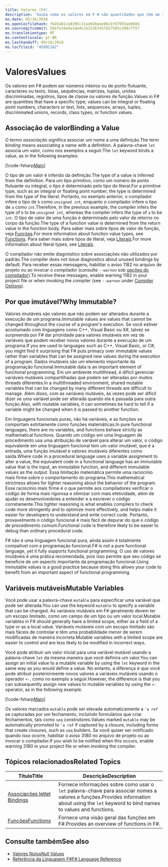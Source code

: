```yaml
---
title: Valores (F#)
description: 'Saiba como os valores em F # são quantidades que têm um tipo específico.'
ms.date: 05/16/2016
ms.openlocfilehash: f645481ce8395c11ae920aee06cbf07955aeb684
ms.sourcegitcommit: 5bbfe34a9a14e4ccb22367e57b57585c208cf757
ms.translationtype: MT
ms.contentlocale: pt-BR
ms.lasthandoff: 09/18/2018
ms.locfileid: "45991162"
---
```

# <a name="values"></a><span data-ttu-id="a4584-103">Valores</span><span class="sxs-lookup"><span data-stu-id="a4584-103">Values</span></span>

<span data-ttu-id="a4584-104">Os valores em F# podem ser números inteiros ou de ponto flutuante, caracteres ou texto, listas, sequências, matrizes, tuplas, uniões discriminadas, registros, tipos de classe ou valores de função.</span><span class="sxs-lookup"><span data-stu-id="a4584-104">Values in F# are quantities that have a specific type; values can be integral or floating point numbers, characters or text, lists, sequences, arrays, tuples, discriminated unions, records, class types, or function values.</span></span>

## <a name="binding-a-value"></a><span data-ttu-id="a4584-105">Associação de valor</span><span class="sxs-lookup"><span data-stu-id="a4584-105">Binding a Value</span></span>

<span data-ttu-id="a4584-106">O termo *associação* significa associar um nome a uma definição.</span><span class="sxs-lookup"><span data-stu-id="a4584-106">The term *binding* means associating a name with a definition.</span></span> <span data-ttu-id="a4584-107">A palavra-chave `let` associa um valor, como nos exemplos a seguir:</span><span class="sxs-lookup"><span data-stu-id="a4584-107">The `let` keyword binds a value, as in the following examples:</span></span>

[!code-fsharp[Main](../../../../samples/snippets/fsharp/lang-ref-1/snippet601.fs)]

<span data-ttu-id="a4584-108">O tipo de um valor é inferido da definição.</span><span class="sxs-lookup"><span data-stu-id="a4584-108">The type of a value is inferred from the definition.</span></span> <span data-ttu-id="a4584-109">Para um tipo primitivo, como um número de ponto flutuante ou integral, o tipo é determinado pelo tipo do literal.</span><span class="sxs-lookup"><span data-stu-id="a4584-109">For a primitive type, such as an integral or floating point number, the type is determined from the type of the literal.</span></span> <span data-ttu-id="a4584-110">Portanto, no exemplo anterior, o compilador infere o tipo de `b` como `unsigned int`, enquanto o compilador infere o tipo de `a` como `int`.</span><span class="sxs-lookup"><span data-stu-id="a4584-110">Therefore, in the previous example, the compiler infers the type of `b` to be `unsigned int`, whereas the compiler infers the type of `a` to be `int`.</span></span> <span data-ttu-id="a4584-111">O tipo de valor de uma função é determinado pelo valor de retorno no corpo da função.</span><span class="sxs-lookup"><span data-stu-id="a4584-111">The type of a function value is determined from the return value in the function body.</span></span> <span data-ttu-id="a4584-112">Para saber mais sobre tipos de valor de função, veja [Funções](../functions/index.md).</span><span class="sxs-lookup"><span data-stu-id="a4584-112">For more information about function value types, see [Functions](../functions/index.md).</span></span> <span data-ttu-id="a4584-113">Para saber mais sobre tipos de literal, veja [Literais](../literals.md).</span><span class="sxs-lookup"><span data-stu-id="a4584-113">For more information about literal types, see [Literals](../literals.md).</span></span>

<span data-ttu-id="a4584-114">O compilador não emite diagnóstico sobre associações não utilizados por padrão.</span><span class="sxs-lookup"><span data-stu-id="a4584-114">The compiler does not issue diagnostics about unused bindings by default.</span></span> <span data-ttu-id="a4584-115">Para receber essas mensagens, habilitar o aviso 1182 no arquivo de projeto ou ao invocar o compilador (consulte `--warnon` sob [opções do compilador](../compiler-options.md)).</span><span class="sxs-lookup"><span data-stu-id="a4584-115">To receive these messages, enable warning 1182 in your project file or when invoking the compiler (see `--warnon` under [Compiler Options](../compiler-options.md)).</span></span>

## <a name="why-immutable"></a><span data-ttu-id="a4584-116">Por que imutável?</span><span class="sxs-lookup"><span data-stu-id="a4584-116">Why Immutable?</span></span>

<span data-ttu-id="a4584-117">Valores imutáveis são valores que não podem ser alterados durante a execução de um programa.</span><span class="sxs-lookup"><span data-stu-id="a4584-117">Immutable values are values that cannot be changed throughout the course of a program's execution.</span></span> <span data-ttu-id="a4584-118">Se você estiver acostumado com linguagens como C++, Visual Basic ou X#, talvez se surpreenda por F# dar prioridade para valores imutáveis em vez de variáveis que podem receber novos valores durante a execução de um programa.</span><span class="sxs-lookup"><span data-stu-id="a4584-118">If you are used to languages such as C++, Visual Basic, or C#, you might find it surprising that F# puts primacy over immutable values rather than variables that can be assigned new values during the execution of a program.</span></span> <span data-ttu-id="a4584-119">Dados imutáveis são um elemento importante da programação funcional.</span><span class="sxs-lookup"><span data-stu-id="a4584-119">Immutable data is an important element of functional programming.</span></span> <span data-ttu-id="a4584-120">Em um ambiente multithread, é difícil gerenciar variáveis mutáveis compartilhadas que podem ser alteradas por muitos threads diferentes.</span><span class="sxs-lookup"><span data-stu-id="a4584-120">In a multithreaded environment, shared mutable variables that can be changed by many different threads are difficult to manage.</span></span> <span data-ttu-id="a4584-121">Além disso, com as variáveis mutáveis, às vezes pode ser difícil dizer se uma variável pode ser alterada quando ela é passada para outra função.</span><span class="sxs-lookup"><span data-stu-id="a4584-121">Also, with mutable variables, it can sometimes be hard to tell if a variable might be changed when it is passed to another function.</span></span>

<span data-ttu-id="a4584-122">Em linguagens funcionais puras, não há variáveis, e as funções se comportam estritamente como funções matemáticas.</span><span class="sxs-lookup"><span data-stu-id="a4584-122">In pure functional languages, there are no variables, and functions behave strictly as mathematical functions.</span></span> <span data-ttu-id="a4584-123">Quando um código em uma linguagem de procedimento usa uma atribuição de variável para alterar um valor, o código equivalente em uma linguagem funcional tem um valor imutável, que é a entrada, uma função imutável e valores imutáveis diferentes como saída.</span><span class="sxs-lookup"><span data-stu-id="a4584-123">Where code in a procedural language uses a variable assignment to alter a value, the equivalent code in a functional language has an immutable value that is the input, an immutable function, and different immutable values as the output.</span></span> <span data-ttu-id="a4584-124">Essa limitação matemática permite uma raciocínio mais firme sobre o comportamento do programa.</span><span class="sxs-lookup"><span data-stu-id="a4584-124">This mathematical strictness allows for tighter reasoning about the behavior of the program.</span></span> <span data-ttu-id="a4584-125">Esse raciocínio mais firme é o que permite aos compiladores verificar o código de forma mais rigorosa e otimizar com mais efetividade, além de ajudar os desenvolvedores a entender e a escrever o código corretamente.</span><span class="sxs-lookup"><span data-stu-id="a4584-125">This tighter reasoning is what enables compilers to check code more stringently and to optimize more effectively, and helps make it easier for developers to understand and write correct code.</span></span> <span data-ttu-id="a4584-126">Portanto, provavelmente o código funcional é mais fácil de depurar do que o código de procedimento comum.</span><span class="sxs-lookup"><span data-stu-id="a4584-126">Functional code is therefore likely to be easier to debug than ordinary procedural code.</span></span>

<span data-ttu-id="a4584-127">F# não é uma linguagem funcional pura, ainda assim é totalmente compatível com a programação funcional.</span><span class="sxs-lookup"><span data-stu-id="a4584-127">F# is not a pure functional language, yet it fully supports functional programming.</span></span> <span data-ttu-id="a4584-128">O uso de valores imutáveis é uma prática recomendada, pois isso permite que seu código se beneficie de um aspecto importante da programação funcional.</span><span class="sxs-lookup"><span data-stu-id="a4584-128">Using immutable values is a good practice because doing this allows your code to benefit from an important aspect of functional programming.</span></span>

## <a name="mutable-variables"></a><span data-ttu-id="a4584-129">Variáveis mutáveis</span><span class="sxs-lookup"><span data-stu-id="a4584-129">Mutable Variables</span></span>

<span data-ttu-id="a4584-130">Você pode usar a palavra-chave `mutable` para especificar uma variável que pode ser alterada.</span><span class="sxs-lookup"><span data-stu-id="a4584-130">You can use the keyword `mutable` to specify a variable that can be changed.</span></span> <span data-ttu-id="a4584-131">As variáveis mutáveis em F# geralmente devem ter um escopo limitado, como um campo de um tipo ou um valor local.</span><span class="sxs-lookup"><span data-stu-id="a4584-131">Mutable variables in F# should generally have a limited scope, either as a field of a type or as a local value.</span></span> <span data-ttu-id="a4584-132">Variáveis mutáveis com um escopo limitado são mais fáceis de controlar e têm uma probabilidade menor de serem modificadas de maneira incorreta.</span><span class="sxs-lookup"><span data-stu-id="a4584-132">Mutable variables with a limited scope are easier to control and are less likely to be modified in incorrect ways.</span></span>

<span data-ttu-id="a4584-133">Você pode atribuir um valor inicial para uma variável mutável usando a palavra-chave `let` da mesma maneira que você definira um valor.</span><span class="sxs-lookup"><span data-stu-id="a4584-133">You can assign an initial value to a mutable variable by using the `let` keyword in the same way as you would define a value.</span></span> <span data-ttu-id="a4584-134">No entanto, a diferença é que você pode atribuir posteriormente novos valores a variáveis mutáveis usando o operador `<-`, como no exemplo a seguir.</span><span class="sxs-lookup"><span data-stu-id="a4584-134">However, the difference is that you can subsequently assign new values to mutable variables by using the `<-` operator, as in the following example.</span></span>

[!code-fsharp[Main](../../../../samples/snippets/fsharp/lang-ref-1/snippet602.fs)]

<span data-ttu-id="a4584-135">Os valores marcados `mutable` pode ser elevada automaticamente a `'a ref` se capturadas por um fechamento, incluindo formulários que criar fechamentos, tais como `seq` construtores.</span><span class="sxs-lookup"><span data-stu-id="a4584-135">Values marked `mutable` may be automatically promoted to `'a ref` if captured by a closure, including forms that create closures, such as `seq` builders.</span></span> <span data-ttu-id="a4584-136">Se você quiser ser notificado quando isso ocorre, habilitar o aviso 3180 no arquivo de projeto ou ao invocar o compilador.</span><span class="sxs-lookup"><span data-stu-id="a4584-136">If you wish to be notified when this occurs, enable warning 3180 in your project file or when invoking the compiler.</span></span>

## <a name="related-topics"></a><span data-ttu-id="a4584-137">Tópicos relacionados</span><span class="sxs-lookup"><span data-stu-id="a4584-137">Related Topics</span></span>

|<span data-ttu-id="a4584-138">Título</span><span class="sxs-lookup"><span data-stu-id="a4584-138">Title</span></span>|<span data-ttu-id="a4584-139">Descrição</span><span class="sxs-lookup"><span data-stu-id="a4584-139">Description</span></span>|
|-----|-----------|
|[<span data-ttu-id="a4584-140">Associações let</span><span class="sxs-lookup"><span data-stu-id="a4584-140">let Bindings</span></span>](../functions/let-bindings.md)|<span data-ttu-id="a4584-141">Fornece informações sobre como usar o `let` palavra-chave para associar nomes a valores e funções.</span><span class="sxs-lookup"><span data-stu-id="a4584-141">Provides information about using the `let` keyword to bind names to values and functions.</span></span>|
|[<span data-ttu-id="a4584-142">Funções</span><span class="sxs-lookup"><span data-stu-id="a4584-142">Functions</span></span>](../functions/index.md)|<span data-ttu-id="a4584-143">Fornece uma visão geral das funções em F#.</span><span class="sxs-lookup"><span data-stu-id="a4584-143">Provides an overview of functions in F#.</span></span>|

## <a name="see-also"></a><span data-ttu-id="a4584-144">Consulte também</span><span class="sxs-lookup"><span data-stu-id="a4584-144">See also</span></span>

- [<span data-ttu-id="a4584-145">Valores Nulos</span><span class="sxs-lookup"><span data-stu-id="a4584-145">Null Values</span></span>](null-Values.md)
- [<span data-ttu-id="a4584-146">Referência da Linguagem F#</span><span class="sxs-lookup"><span data-stu-id="a4584-146">F# Language Reference</span></span>](../index.md)
